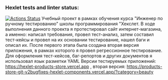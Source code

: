 ### Hexlet tests and linter status:
[![Actions Status](https://github.com/AntonyDn/qa-engineer-project-84/actions/workflows/hexlet-check.yml/badge.svg)](https://github.com/AntonyDn/qa-engineer-project-84/actions)
Учебный проект в рамках обучения курса "Инженер по ручному тестированию" школы программирования "Хекслет. В ходе выполнения данного проекта я протестировал сайт интернет-магазина, а именно: написал требования, провел тест-анализ, затем составил тест-кейсы и провел на их основании тестирование, нашел баги и описал их. После первого этапа была создана вторая версия приложения, в рамках которого я провел регрессионное тестирование. Для оформления тест-кейсов, баг-репортов и других документов я использовал язык разметки YAML
Версии тестируемых приложений: https://hexlet-products-store.vercel.app , вторая версия: https://products-store-git-v2bugfixes-hexlet-components.vercel.app/?category=beauty
